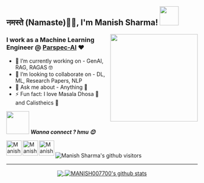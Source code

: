 <h2>नमस्ते (Namaste)🙏🏻, I'm Manish Sharma! <img src="https://media.giphy.com/media/12oufCB0MyZ1Go/giphy.gif" width="50"></h2>
<img align='right' src="https://media.giphy.com/media/M9gbBd9nbDrOTu1Mqx/giphy.gif" width="230">

### I work as a Machine Learning Engineer @ [Parspec-AI](https://www.parspec.io/)  ❤️

- 🔭 I’m currently working on - GenAI, RAG, RAGAS 🤓
- 👯 I’m looking to collaborate on - DL, ML, Research Papers, NLP
- 💬 Ask me about - Anything 🤫
- ⚡ Fun fact: I love Masala Dhosa 🥘 and Calistheics 🏃

<!--[<img align="left" alt="codeSTACKr.com" width="22px" src="https://raw.githubusercontent.com/iconic/open-iconic/master/svg/globe.svg" />][website]
[<img align="left" alt="codeSTACKr | YouTube" width="22px" src="https://cdn.jsdelivr.net/npm/simple-icons@v3/icons/youtube.svg" />][youtube]-->

<img src="https://media.giphy.com/media/LnQjpWaON8nhr21vNW/giphy.gif" width="60"> <em><b> Wanna connect ? hmu 😊 </b> </em>

[<img align="left" alt="Manish Sharma | LinkedIn" width="40px" src="https://img.icons8.com/color/48/000000/linkedin.png" />][linkedin]
[<img align="left" alt="Manish Sharma | Mail" width="40px" src="https://img.icons8.com/fluent/48/000000/gmail.png" />][Mail]
[<img align="left" alt="Manish Sharma | Twitter" width="40px" src="https://img.icons8.com/fluent/48/000000/twitter.png" />][Twitter]

<BR>
  
<p>
    <img class="center" alt="Manish Sharma's github visitors" src="https://visitor-badge.laobi.icu/badge?page_id=MANISH007700.MANISH007700"/>
</p>

--------------------------------------------------------------------------------------------------------------------------------------------------------------------------------

<p align="center">
<a href="https://github.com/MANISH007700">
  <img align="center" src="https://github-readme-stats.vercel.app/api/top-langs/?username=MANISH007700&theme=dark&layout=compact&exclude_repo=IoT-Libraries,Hackerrank-Codes" />
  <img align="center" src="https://github-readme-stats.vercel.app/api?username=MANISH007700&show_icons=true&theme=dark&count_private=true&icon_color=439975&text_color=6e6e6e" alt="MANISH007700's github stats"/>
</a></p>
<br>

<!--🌟 From [Manish Sharma](https://github.com/MANISH007700)-->
[linkedin]: https://www.linkedin.com/in/manish-sharma-355ba3189/
[Mail]: https://mail.google.com/mail/u/0/?view=cm&fs=1&to=monalmonal007@gmail.com.com&su=SUBJECT&body=BODY&tf=1
[Twitter]: https://www.twitter.com/lucifer_x007/

